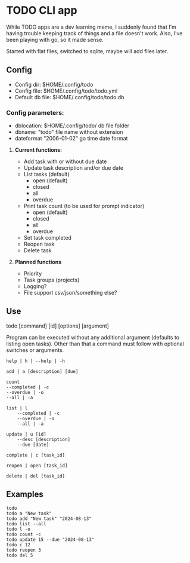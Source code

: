 
# TODO CLI app
While TODO apps are a dev learning meme, I suddenly found that I'm having trouble keeping track of things and a file doesn't work. Also, I've been playing with go, so it made sense.

Started with flat files, switched to sqlite, maybe will add files later.

## Config
* Config dir: $HOME/.config/todo
* Config file: $HOME/.config/todo/todo.yml
* Default db file: $HOME/.config/todo/todo.db

### Config parameters:
* dblocation: $HOME/.config/todo/       db file folder
* dbname: "todo"                        file name without extension
* dateformat "2006-01-02"               go time date format


1. **Current functions:**
	* Add task with or without due date
    * Update task description and/or due date
	* List tasks (default)
		* open (default)
		* closed
		* all
		* overdue
	* Print task count (to be used for prompt indicator)
		* open (default)
		* closed
		* all
		* overdue
	* Set task completed
	* Reopen task
    * Delete task

2. **Planned functions**
    * Priority
	* Task groups (projects)
	* Logging?
	* File support csv/json/something else?

## Use

todo [command] [id] [options] [argument]
	
Program can be executed without any additional argument (defaults to listing open tasks). Other than that a command must follow with optional switches or arguments.

    help | h | --help | -h

    add | a [description] [due]

    count                     
    --completed | -c
    --overdue | -o
    --all | -a

    list | l                 
        --completed | -c
        --overdue | -o
        --all | -a
        
    update | u [id]         
        --desc [description] 
        --due [date]

    complete | c [task_id] 

    reopen | open [task_id]

    delete | del [task_id]

## Examples
```
todo
todo a "New task"
todo add "New task" "2024-08-13"
todo list --all
todo l -o
todo count -c
todo update 15 --due "2024-08-13"
todo c 12
todo reopen 3
todo del 5
```

